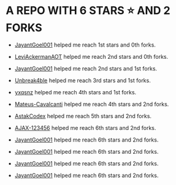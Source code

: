 # A REPO WITH 6 STARS ⭐️ AND 2 FORKS































































































































































































































































































































































































































































































































































































































































































































































































































































































































































































































































































































































































































































































































































































































































































































































































































































































































































































































































































































































































































































































































































































































































































































































































































































































































































































































































































































































































































































































































































































































































































































































































































































































































































































































































































































































































































































































































































































































































































































































































































































































































































































































































































































































































































































































































































































































































































































































































































































































































































































































































































































































































































































































































































































































































































































































































































































































































































































































































































































































































































































































































































































































































































































































































































































































































































































































































































































































































































































































































































































































































































































































































































































































































































































































































































































































































































































































































































































































































































































































































































































































































































































































































































































































































































































































































 - [JayantGoel001](https://github.com/JayantGoel001) helped me reach 1st stars and 0th forks.































































































































































































































































































































































































































































































































































































































































































































































































































































































































































































































































































































































































































































































































































































































































































































































































































































































































































































































































































































































































































































































































































































































































































































































































































































































































































































































































































































































































































































































































































































































































































































































































































































































































































































































































































































































































































































































































































































































































































































































































































































































































































































































































































































































































































































































































































































































































































































































































































































































































































































































































































































































































































































































































































































































































































































































































































































































































































































































































































































































































































































































































































































































































































































































































































































































































































































































































































































































































































































































































































































































































































































































































































































































































































































































































































































































































































































































































































































































































































































































































































































































































































































































































































































































































































































































































 - [LeviAckermanAOT](https://github.com/LeviAckermanAOT) helped me reach 2nd stars and 0th forks.































































































































































































































































































































































































































































































































































































































































































































































































































































































































































































































































































































































































































































































































































































































































































































































































































































































































































































































































































































































































































































































































































































































































































































































































































































































































































































































































































































































































































































































































































































































































































































































































































































































































































































































































































































































































































































































































































































































































































































































































































































































































































































































































































































































































































































































































































































































































































































































































































































































































































































































































































































































































































































































































































































































































































































































































































































































































































































































































































































































































































































































































































































































































































































































































































































































































































































































































































































































































































































































































































































































































































































































































































































































































































































































































































































































































































































































































































































































































































































































































































































































































































































































































































































































































































































































































 - [JayantGoel001](https://github.com/JayantGoel001) helped me reach 2nd stars and 1st forks.































































































































































































































































































































































































































































































































































































































































































































































































































































































































































































































































































































































































































































































































































































































































































































































































































































































































































































































































































































































































































































































































































































































































































































































































































































































































































































































































































































































































































































































































































































































































































































































































































































































































































































































































































































































































































































































































































































































































































































































































































































































































































































































































































































































































































































































































































































































































































































































































































































































































































































































































































































































































































































































































































































































































































































































































































































































































































































































































































































































































































































































































































































































































































































































































































































































































































































































































































































































































































































































































































































































































































































































































































































































































































































































































































































































































































































































































































































































































































































































































































































































































































































































































































































































































































































































































 - [Unbreak4ble](https://github.com/Unbreak4ble) helped me reach 3rd stars and 1st forks.































































































































































































































































































































































































































































































































































































































































































































































































































































































































































































































































































































































































































































































































































































































































































































































































































































































































































































































































































































































































































































































































































































































































































































































































































































































































































































































































































































































































































































































































































































































































































































































































































































































































































































































































































































































































































































































































































































































































































































































































































































































































































































































































































































































































































































































































































































































































































































































































































































































































































































































































































































































































































































































































































































































































































































































































































































































































































































































































































































































































































































































































































































































































































































































































































































































































































































































































































































































































































































































































































































































































































































































































































































































































































































































































































































































































































































































































































































































































































































































































































































































































































































































































































































































































































































































































 - [yxqsnz](https://github.com/yxqsnz) helped me reach 4th stars and 1st forks.































































































































































































































































































































































































































































































































































































































































































































































































































































































































































































































































































































































































































































































































































































































































































































































































































































































































































































































































































































































































































































































































































































































































































































































































































































































































































































































































































































































































































































































































































































































































































































































































































































































































































































































































































































































































































































































































































































































































































































































































































































































































































































































































































































































































































































































































































































































































































































































































































































































































































































































































































































































































































































































































































































































































































































































































































































































































































































































































































































































































































































































































































































































































































































































































































































































































































































































































































































































































































































































































































































































































































































































































































































































































































































































































































































































































































































































































































































































































































































































































































































































































































































































































































































































































































































































































 - [Mateus-Cavalcanti](https://github.com/Mateus-Cavalcanti) helped me reach 4th stars and 2nd forks.































































































































































































































































































































































































































































































































































































































































































































































































































































































































































































































































































































































































































































































































































































































































































































































































































































































































































































































































































































































































































































































































































































































































































































































































































































































































































































































































































































































































































































































































































































































































































































































































































































































































































































































































































































































































































































































































































































































































































































































































































































































































































































































































































































































































































































































































































































































































































































































































































































































































































































































































































































































































































































































































































































































































































































































































































































































































































































































































































































































































































































































































































































































































































































































































































































































































































































































































































































































































































































































































































































































































































































































































































































































































































































































































































































































































































































































































































































































































































































































































































































































































































































































































































































































































































































































































 - [AstakCodex](https://github.com/AstakCodex) helped me reach 5th stars and 2nd forks.































































































































































































































































































































































































































































































































































































































































































































































































































































































































































































































































































































































































































































































































































































































































































































































































































































































































































































































































































































































































































































































































































































































































































































































































































































































































































































































































































































































































































































































































































































































































































































































































































































































































































































































































































































































































































































































































































































































































































































































































































































































































































































































































































































































































































































































































































































































































































































































































































































































































































































































































































































































































































































































































































































































































































































































































































































































































































































































































































































































































































































































































































































































































































































































































































































































































































































































































































































































































































































































































































































































































































































































































































































































































































































































































































































































































































































































































































































































































































































































































































































































































































































































































































































































































































































































































 - [AJAX-123456](https://github.com/AJAX-123456) helped me reach 6th stars and 2nd forks.































































































































































































































































































































































































































































































































































































































































































































































































































































































































































































































































































































































































































































































































































































































































































































































































































































































































































































































































































































































































































































































































































































































































































































































































































































































































































































































































































































































































































































































































































































































































































































































































































































































































































































































































































































































































































































































































































































































































































































































































































































































































































































































































































































































































































































































































































































































































































































































































































































































































































































































































































































































































































































































































































































































































































































































































































































































































































































































































































































































































































































































































































































































































































































































































































































































































































































































































































































































































































































































































































































































































































































































































































































































































































































































































































































































































































































































































































































































































































































































































































































































































































































































































































































































































































































































































 - [JayantGoel001](https://github.com/JayantGoel001) helped me reach 6th stars and 2nd forks.















































































































































































































































































































































































































































































































































































































































































































































































































































































































































































































































































































































































































































































































































































































































































































































































































































































































































































































































































































































































































































































































































































































































































































































































































































































































































































































































































 - [JayantGoel001](https://github.com/JayantGoel001) helped me reach 6th stars and 2nd forks.



 - [JayantGoel001](https://github.com/JayantGoel001) helped me reach 6th stars and 2nd forks.

 - [JayantGoel001](https://github.com/JayantGoel001) helped me reach 6th stars and 2nd forks.